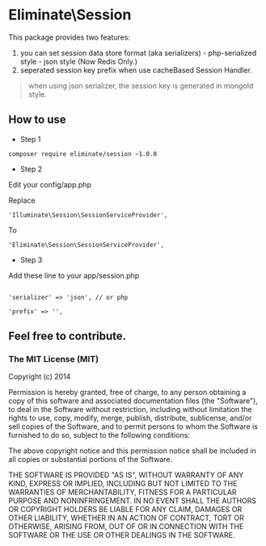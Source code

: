 Eliminate\Session
===================

This package provides two features:
  1. you can set session data store format (aka serializers)
    - php-serialized style
    - json style (Now Redis Only.)
  2. seperated session key prefix when use cacheBased Session Handler.

> when using json serializer, the session key is generated in mongoId style.

## How to use

  - Step 1

  ```
  composer require eliminate/session ~1.0.0
  ```

  - Step 2

  Edit your config/app.php

  Replace

  ```
  'Illuminate\Session\SessionServiceProvider',
  ```

  To

  ```
  'Eliminate\Session\SessionServiceProvider',
  ```

  - Step 3

  Add these line to your app/session.php

  ```

  'serializer' => 'json', // or php

  'prefix' => '',

  ```

## Feel free to contribute.


### The MIT License (MIT)

Copyright (c) 2014

Permission is hereby granted, free of charge, to any person obtaining a copy
of this software and associated documentation files (the "Software"), to deal
in the Software without restriction, including without limitation the rights
to use, copy, modify, merge, publish, distribute, sublicense, and/or sell
copies of the Software, and to permit persons to whom the Software is
furnished to do so, subject to the following conditions:

The above copyright notice and this permission notice shall be included in all
copies or substantial portions of the Software.

THE SOFTWARE IS PROVIDED "AS IS", WITHOUT WARRANTY OF ANY KIND, EXPRESS OR
IMPLIED, INCLUDING BUT NOT LIMITED TO THE WARRANTIES OF MERCHANTABILITY,
FITNESS FOR A PARTICULAR PURPOSE AND NONINFRINGEMENT. IN NO EVENT SHALL THE
AUTHORS OR COPYRIGHT HOLDERS BE LIABLE FOR ANY CLAIM, DAMAGES OR OTHER
LIABILITY, WHETHER IN AN ACTION OF CONTRACT, TORT OR OTHERWISE, ARISING FROM,
OUT OF OR IN CONNECTION WITH THE SOFTWARE OR THE USE OR OTHER DEALINGS IN THE
SOFTWARE.
